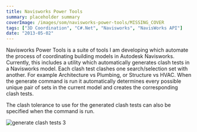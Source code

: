 ```yaml
---
title: Navisworks Power Tools
summary: placeholder summary
coverImage: /images/som/navisworks-power-tools/MISSING_COVER
tags: ["3D Coordination", "C#.Net", "Navisworks", "NavisWorks API"]
date: "2013-05-02"
---
```


Navisworks Power Tools is a suite of tools I am developing which automate the process of coordinating building models in Autodesk Navisworks. Currently, this includes a utility which automatically generates clash tests in a Navisworks model. Each clash test clashes one search/selection set with another. For example Architecture vs Plumbing, or Structure vs HVAC. When the generate command is run it automatically determines every possible unique pair of sets in the current model and creates the corresponding clash tests.

The clash tolerance to use for the generated clash tests can also be specified when the command is run.

![generate clash tests 3](generate-clash-tests-3.png)
